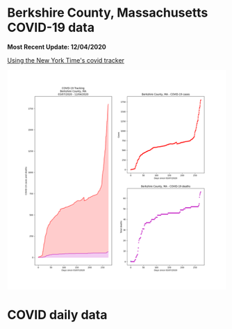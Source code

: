 # Berkshire County, Massachusetts COVID-19 data

**Most Recent Update: 12/04/2020**

[Using the New York Time's covid tracker](https://raw.githubusercontent.com/nytimes/covid-19-data/master/us-counties.csv)

![plots](COVID_plots.png)

# COVID daily data


